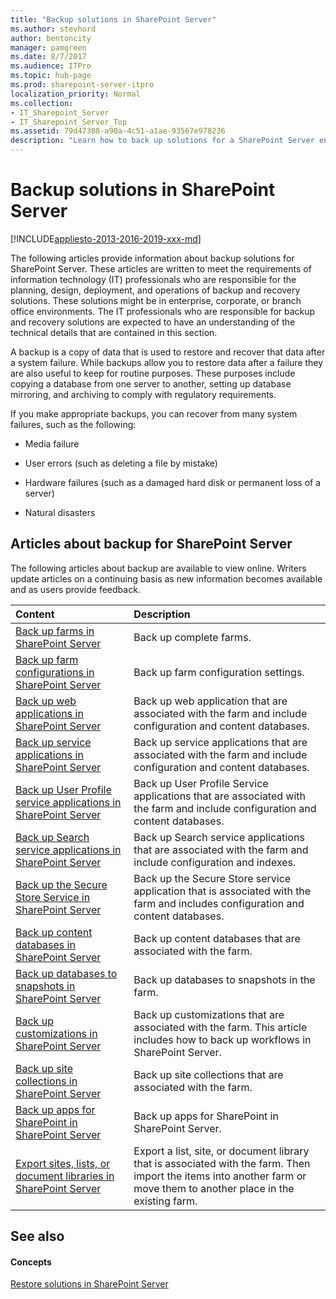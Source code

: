 ```yaml
---
title: "Backup solutions in SharePoint Server"
ms.author: stevhord
author: bentoncity
manager: pamgreen
ms.date: 8/7/2017
ms.audience: ITPro
ms.topic: hub-page
ms.prod: sharepoint-server-itpro
localization_priority: Normal
ms.collection:
- IT_Sharepoint_Server
- IT_Sharepoint_Server_Top
ms.assetid: 79d47308-a90a-4c51-a1ae-93567e978236
description: "Learn how to back up solutions for a SharePoint Server environment."
---
```


# Backup solutions in SharePoint Server

[!INCLUDE[appliesto-2013-2016-2019-xxx-md](../includes/appliesto-2013-2016-2019-xxx-md.md)]
  
The following articles provide information about backup solutions for SharePoint Server. These articles are written to meet the requirements of information technology (IT) professionals who are responsible for the planning, design, deployment, and operations of backup and recovery solutions. These solutions might be in enterprise, corporate, or branch office environments. The IT professionals who are responsible for backup and recovery solutions are expected to have an understanding of the technical details that are contained in this section.
  
A backup is a copy of data that is used to restore and recover that data after a system failure. While backups allow you to restore data after a failure they are also useful to keep for routine purposes. These purposes include copying a database from one server to another, setting up database mirroring, and archiving to comply with regulatory requirements.
  
If you make appropriate backups, you can recover from many system failures, such as the following:
  
- Media failure
    
- User errors (such as deleting a file by mistake)
    
- Hardware failures (such as a damaged hard disk or permanent loss of a server)
    
- Natural disasters
    
## Articles about backup for SharePoint Server

The following articles about backup are available to view online. Writers update articles on a continuing basis as new information becomes available and as users provide feedback.
  
|**Content**|**Description**|
|:-----|:-----|
|[Back up farms in SharePoint Server](back-up-a-farm.md) <br/> |Back up complete farms.  <br/> |
|[Back up farm configurations in SharePoint Server](back-up-a-farm-configuration.md) <br/> |Back up farm configuration settings.  <br/> |
|[Back up web applications in SharePoint Server](back-up-a-web-application.md) <br/> |Back up web application that are associated with the farm and include configuration and content databases.  <br/> |
|[Back up service applications in SharePoint Server](back-up-a-service-application.md) <br/> |Back up service applications that are associated with the farm and include configuration and content databases.  <br/> |
|[Back up User Profile service applications in SharePoint Server](back-up-a-user-profile-service-application.md) <br/> |Back up User Profile Service applications that are associated with the farm and include configuration and content databases.  <br/> |
|[Back up Search service applications in SharePoint Server](back-up-a-search-service-application.md) <br/> |Back up Search service applications that are associated with the farm and include configuration and indexes.  <br/> |
|[Back up the Secure Store Service in SharePoint Server](back-up-the-secure-store-service.md) <br/> |Back up the Secure Store service application that is associated with the farm and includes configuration and content databases.  <br/> |
|[Back up content databases in SharePoint Server](back-up-a-content-database.md) <br/> |Back up content databases that are associated with the farm.  <br/> |
|[Back up databases to snapshots in SharePoint Server](back-up-databases-to-snapshots.md) <br/> |Back up databases to snapshots in the farm.  <br/> |
|[Back up customizations in SharePoint Server](back-up-customizations.md) <br/> |Back up customizations that are associated with the farm. This article includes how to back up workflows in SharePoint Server.  <br/> |
|[Back up site collections in SharePoint Server](back-up-site-collections.md) <br/> |Back up site collections that are associated with the farm.  <br/> |
|[Back up apps for SharePoint in SharePoint Server](back-up-apps-for-sharepoint.md) <br/> |Back up apps for SharePoint in SharePoint Server.  <br/> |
|[Export sites, lists, or document libraries in SharePoint Server](export-a-site-list-or-document-library.md) <br/> |Export a list, site, or document library that is associated with the farm. Then import the items into another farm or move them to another place in the existing farm.  <br/> |
   
## See also

#### Concepts

[Restore solutions in SharePoint Server](restore.md)

